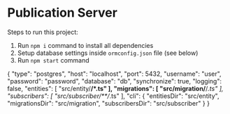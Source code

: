 # Publication Server

Steps to run this project:

1. Run `npm i` command to install all dependencies
2. Setup database settings inside `ormconfig.json` file (see below)
3. Run `npm start` command

{
   "type": "postgres",
   "host": "localhost",
   "port": 5432,
   "username": "user",
   "password": "password",
   "database": "db",
   "synchronize": true,
   "logging": false,
   "entities": [
      "src/entity/**/*.ts"
   ],
   "migrations": [
      "src/migration/**/*.ts"
   ],
   "subscribers": [
      "src/subscriber/**/*.ts"
   ],
   "cli": {
      "entitiesDir": "src/entity",
      "migrationsDir": "src/migration",
      "subscribersDir": "src/subscriber"
   }
}

